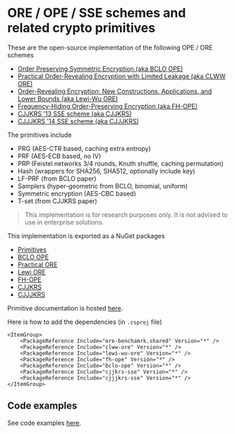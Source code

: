 # ORE / OPE / SSE schemes and related crypto primitives

These are the open-source implementation of the following OPE / ORE schemes

- [Order Preserving Symmetric Encryption (aka BCLO OPE)](https://eprint.iacr.org/2012/624.pdf)
- [Practical Order-Revealing Encryption with Limited Leakage (aka CLWW ORE)](https://eprint.iacr.org/2015/1125.pdf)
- [Order-Revealing Encryption: New Constructions, Applications, and Lower Bounds (aka Lewi-Wu ORE)](https://eprint.iacr.org/2016/612.pdf)
- [Frequency-Hiding Order-Preserving Encryption (aka FH-OPE)](http://www.fkerschbaum.org/ccs15.pdf)
- [CJJKRS '13 SSE scheme (aka CJJKRS)](https://eprint.iacr.org/2013/169.pdf)
- [CJJJKRS '14 SSE scheme (aka CJJJKRS)](https://eprint.iacr.org/2014/853.pdf)

The primitives include

- PRG (AES-CTR based, caching extra entropy)
- PRF (AES-ECB based, no IV)
- PRP (Feistel networks 3/4 rounds, Knuth shuffle, caching permutation)
- Hash (wrappers for SHA256, SHA512, optionally include key)
- LF-PRF (from BCLO paper)
- Samplers (hyper-geometric from BCLO, binomial, uniform)
- Symmetric encryption (AES-CBC based)
- T-set (from CJJKRS paper)

> This implementation is for research purposes only.
> It is not advised to use in enterprise solutions.

This implementation is exported as a NuGet packages

- [Primitives](https://www.nuget.org/packages/ore-benchamrk.shared/)
- [BCLO OPE](https://www.nuget.org/packages/bclo-ope/)
- [Practical ORE](https://www.nuget.org/packages/clww-ore/)
- [Lewi ORE](https://www.nuget.org/packages/lewi-wu-ore/)
- [FH-OPE](https://www.nuget.org/packages/fh-ope/)
- [CJJKRS](https://www.nuget.org/packages/cjjkrs-sse/)
- [CJJJKRS](https://www.nuget.org/packages/cjjjkrs-sse/)

Primitive documentation is hosted [here](https://ore.dbogatov.org/documentation/).

Here is how to add the dependencies (in `.csproj` file)

	<ItemGroup>
		<PackageReference Include="ore-benchamrk.shared" Version="*" />
		<PackageReference Include="clww-ore" Version="*" />
		<PackageReference Include="lewi-wu-ore" Version="*" />
		<PackageReference Include="fh-ope" Version="*" />
		<PackageReference Include="bclo-ope" Version="*" />
		<PackageReference Include="cjjkrs-sse" Version="*" />
		<PackageReference Include="cjjjkrs-sse" Version="*" />
	</ItemGroup>

## Code examples

See code examples [here](https://github.com/dbogatov/ore-benchmark/tree/master/tools/packages-example).
